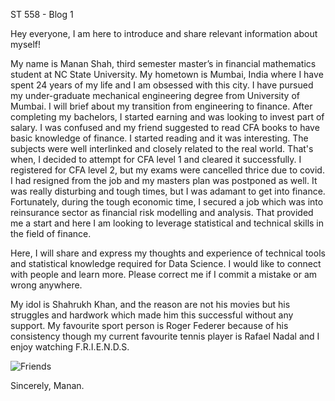 ST 558 - Blog 1

Hey everyone, I am here to introduce and share relevant information about myself!

My name is Manan Shah, third semester master’s in financial mathematics student at NC State University. My hometown is Mumbai, India where I have spent 24 years of my life and I am obsessed with this city. I have pursued my under-graduate mechanical engineering degree from University of Mumbai. I will brief about my transition from engineering to finance. After completing my bachelors, I started earning and was looking to invest part of salary. I was confused and my friend suggested to read CFA books to have basic knowledge of finance. I started reading and it was interesting. The subjects were well interlinked and closely related to the real world. That's when, I decided to attempt for CFA level 1 and cleared it successfully. I registered for CFA level 2, but my exams were cancelled thrice due to covid. I had resigned from the job and my masters plan was postponed as well. It was really disturbing and tough times, but I was adamant
to get into finance. Fortunately, during the tough economic time, I secured a job which was into reinsurance sector as financial risk modelling and analysis. That provided me a start and here I am looking to leverage statistical and technical skills in the field of finance. 

Here, I will share and express my thoughts and experience of technical tools and statistical knowledge required for Data Science. I would like to connect with people and learn more. Please correct me if I commit a mistake or am wrong anywhere. 

My idol is Shahrukh Khan, and the reason are not his movies but his struggles and hardwork which made him this successful without any support. My favourite sport
person is Roger Federer because of his consistency though my current favourite tennis player is Rafael Nadal and I enjoy watching F.R.I.E.N.D.S.

![Friends](https://user-images.githubusercontent.com/93798297/188031594-fa5baee8-0437-4fa4-9e34-89ac3ef75a9f.JPG)

Sincerely,
Manan.

